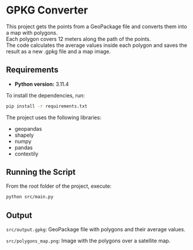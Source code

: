 # GPKG Converter

This project gets the points from a GeoPackage file and converts them into a map with polygons.  
Each polygon covers 12 meters along the path of the points.  
The code calculates the average values inside each polygon and saves the result as a new .gpkg file and a map image.

## Requirements

- **Python version:** 3.11.4

To install the dependencies, run:

```bash
pip install -r requirements.txt
```

The project uses the following libraries:

- geopandas
- shapely
- numpy
- pandas
- contextily

## Running the Script

From the root folder of the project, execute:

```bash
python src/main.py
```

## Output

`src/output.gpkg`: GeoPackage file with polygons and their average values.

`src/polygons_map.png`: Image with the polygons over a satellite map.
